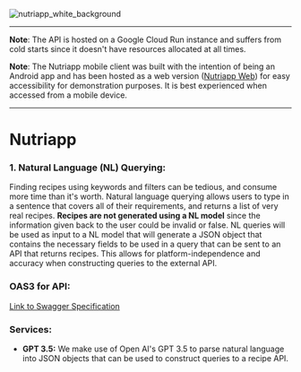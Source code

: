 ![nutriapp_white_background](https://drive.usercontent.google.com/download?id=1p_MkRoGMsKgExTQJbi9rZBWobQdNTxI_&export=view&authuser=0)

---

**Note**: The API is hosted on a Google Cloud Run instance and suffers from cold starts since it doesn't have resources allocated at all times.

**Note**: The Nutriapp mobile client was built with the intention of being an Android app and has been hosted as a web version ([Nutriapp Web](https://project-nutriapp.web.app/)) for easy accessibility for demonstration purposes. It is best experienced when accessed from a mobile device.

---

# Nutriapp

### 1. **Natural Language (NL) Querying:**
Finding recipes using keywords and filters can be tedious, and consume more time than it's worth. Natural language querying allows users to type in a sentence that covers all of their requirements, and returns a list of very real recipes. **Recipes are not generated using a NL model** since the information given back to the user could be invalid or false. NL queries will be used as input to a NL model that will generate a JSON object that contains the necessary fields to be used in a query that can be sent to an API that returns recipes. This allows for platform-independence and accuracy when constructing queries to the external API.

### OAS3 for API:
[Link to Swagger Specification](https://nutriapp*api-test-n2sjpazr4q-ew.a.run.app/docs/)

### Services:

- ************GPT 3.5:************ We make use of Open AI's GPT 3.5 to parse natural language into JSON objects that can be used to construct queries to a recipe API.
